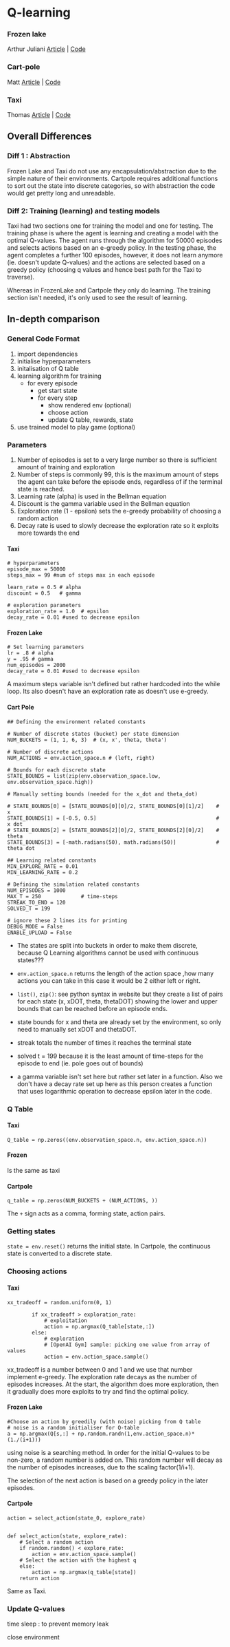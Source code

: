 # Q-learning

### Frozen lake 
Arthur Juliani [Article](https://medium.com/emergent-future/simple-reinforcement-learning-with-tensorflow-part-0-q-learning-with-tables-and-neural-networks-d195264329d0) | [Code](https://gist.github.com/awjuliani/9024166ca08c489a60994e529484f7fe#file-q-table-learning-clean-ipynb)

### Cart-pole
Matt [Article](https://medium.com/@tuzzer/cart-pole-balancing-with-q-learning-b54c6068d947) | [Code](https://github.com/MattChanTK/ai-gym/blob/master/cart_pole/cart_pole_q_learning_theta_only.py)

### Taxi 
Thomas [Article](https://medium.freecodecamp.org/diving-deeper-into-reinforcement-learning-with-q-learning-c18d0db58efe) | [Code](https://github.com/simoninithomas/Deep_reinforcement_learning_Course/blob/master/Q%20learning/Taxi-v2/Q%20Learning%20with%20OpenAI%20Taxi-v2%20video%20version.ipynb)

## Overall Differences

### Diff 1 : Abstraction

Frozen Lake and Taxi do not use any encapsulation/abstraction due to the simple nature of their environments. Cartpole requires additional functions to sort out the state into discrete categories, so with abstraction the code would get pretty long and unreadable.

### Diff 2: Training (learning) and testing models

Taxi had two sections one for training the model and one for testing. The training phase is where the agent is learning and creating a model with the optimal Q-values. The agent runs through the algorithm for 50000 episodes and selects actions based on an e-greedy policy. In the testing phase, the agent completes a further 100 episodes, however, it does not learn anymore (ie. doesn't update Q-values) and the actions are selected based on a greedy policy (choosing q values and hence best path for the Taxi to traverse).

Whereas in FrozenLake and Cartpole they only do learning. The training section isn't needed, it's only used to see the result of learning.

## In-depth comparison

### General Code Format
   
1. import dependencies  
2. initialise hyperparameters
3. initalisation of Q table
4. learning algorithm for training
    - for every episode
        - get start state
        - for every step
            - show rendered env (optional)
            - choose action
            - update Q table, rewards, state
5. use trained model to play game (optional)

### Parameters

1. Number of episodes is set to a very large number so there is sufficient amount of training and exploration
2. Number of steps is commonly 99, this is the maximum amount of steps the agent can take before the episode ends, regardless of if the terminal state is reached. 
3. Learning rate (alpha) is used in the Bellman equation
4. Discount is the gamma variable used in the Bellman equation
5. Exploration rate (1 - epsilon) sets the e-greedy probability of choosing a random action
6. Decay rate is used to slowly decrease the exploration rate so it exploits more towards the end 
   
#### Taxi
```
# hyperparameters 
episode_max = 50000
steps_max = 99 #num of steps max in each episode

learn_rate = 0.5 # alpha
discount = 0.5   # gamma

# exploration parameters
exploration_rate = 1.0  # epsilon
decay_rate = 0.01 #used to decrease epsilon
```


#### Frozen Lake
```
# Set learning parameters
lr = .8 # alpha
y = .95 # gamma
num_episodes = 2000
decay_rate = 0.01 #used to decrease epsilon
```

A maximum steps variable isn't defined but rather hardcoded into the while loop. Its also doesn't have an exploration rate as doesn't use e-greedy.

#### Cart Pole
```
## Defining the environment related constants

# Number of discrete states (bucket) per state dimension
NUM_BUCKETS = (1, 1, 6, 3)  # (x, x', theta, theta') 

# Number of discrete actions
NUM_ACTIONS = env.action_space.n # (left, right)

# Bounds for each discrete state
STATE_BOUNDS = list(zip(env.observation_space.low, env.observation_space.high))

# Manually setting bounds (needed for the x_dot and theta_dot)

# STATE_BOUNDS[0] = [STATE_BOUNDS[0][0]/2, STATE_BOUNDS[0][1]/2]    # x
STATE_BOUNDS[1] = [-0.5, 0.5]                                       # x dot
# STATE_BOUNDS[2] = [STATE_BOUNDS[2][0]/2, STATE_BOUNDS[2][0]/2]    # theta
STATE_BOUNDS[3] = [-math.radians(50), math.radians(50)]             # theta dot

## Learning related constants
MIN_EXPLORE_RATE = 0.01
MIN_LEARNING_RATE = 0.2

# Defining the simulation related constants
NUM_EPISODES = 1000
MAX_T = 250             # time-steps
STREAK_TO_END = 120
SOLVED_T = 199

# ignore these 2 lines its for printing
DEBUG_MODE = False 
ENABLE_UPLOAD = False
```

- The states are split into buckets in order to make them discrete, because Q Learning algorithms cannot be used with continuous states???
- `env.action_space.n` returns the length of the action space ,how many actions you can take in this case it would be 2 either left or right.

- `list()`, `zip()`: see python syntax in website but they create a list of pairs for each state (x, xDOT, theta,  thetaDOT) showing the lower and upper bounds that can be reached before an episode ends.

- state bounds for x and theta are already set by the environment, so only need to manually set xDOT and thetaDOT.

- streak totals the number of times it reaches the terminal state

- solved t = 199 because it is the least amount of time-steps for the episode to end (ie. pole goes out of bounds)
- a gamma variable isn't set here but rather set later in a function. Also we don't have  a decay rate set up here as this person creates a function that uses logarithmic operation to decrease epsilon later in the code.

### Q Table

#### Taxi

```
Q_table = np.zeros((env.observation_space.n, env.action_space.n))
```
#### Frozen 

Is the same as taxi

#### Cartpole
```
q_table = np.zeros(NUM_BUCKETS + (NUM_ACTIONS, ))
```
The `+` sign acts as a comma, forming state, action pairs. 

### Getting states

`state = env.reset()` returns the initial state.
In Cartpole, the continuous state is converted to a discrete state.

### Choosing actions

#### Taxi
```
xx_tradeoff = random.uniform(0, 1)

        if xx_tradeoff > exploration_rate:
            # exploitation
            action = np.argmax(Q_table[state,:])
        else:
            # exploration
            # [OpenAI Gym] sample: picking one value from array of values
            action = env.action_space.sample()
```

xx_tradeoff is a number between 0 and 1 and we use that number implement e-greedy. The exploration rate decays as the number of episodes increases. At the start, the algorithm does more exploration, then it gradually does more exploits to try and find the optimal policy.  

#### Frozen Lake
```
#Choose an action by greedily (with noise) picking from Q table
# noise is a random initialiser for Q-table
a = np.argmax(Q[s,:] + np.random.randn(1,env.action_space.n)*(1./(i+1)))
```
using noise is a searching method.
In order for the initial Q-values to be non-zero, a random number is added on. This random number will decay as the number of episodes increases, due to the scaling factor(1/i+1). 

The selection of the next action is based on a greedy policy in the later episodes.


#### Cartpole
```
action = select_action(state_0, explore_rate)


def select_action(state, explore_rate):
    # Select a random action
    if random.random() < explore_rate:
        action = env.action_space.sample()
    # Select the action with the highest q
    else:
        action = np.argmax(q_table[state])
    return action
 ```
Same as Taxi.

### Update Q-values





time sleep : to prevent memory leak

close environment 
